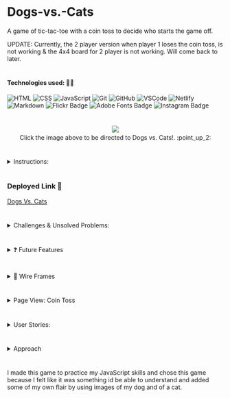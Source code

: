 # Dogs-vs.-Cats
A game of tic-tac-toe with a coin toss to decide who starts the game off.

UPDATE:
Currently, the 2 player version when player 1 loses the coin toss, is not working & the 4x4 board for 2 player is not working. Will come back to later. 

# 


#### Technologies used: 👩‍💻
![HTML](https://img.shields.io/badge/HTML5-E34F26?style=for-the-badge&logo=html5&logoColor=white)
![CSS](https://img.shields.io/badge/CSS-239120?&style=for-the-badge&logo=css3&logoColor=white)
![JavaScript](https://img.shields.io/badge/JavaScript-323330?style=for-the-badge&logo=javascript&logoColor=F7DF1E)
![Git](https://img.shields.io/badge/git-%23F05033.svg?style=for-the-badge&logo=git&logoColor=white)
![GitHub](https://img.shields.io/badge/GitHub-100000?style=for-the-badge&logo=github&logoColor=white)
![VSCode](https://img.shields.io/badge/VSCode-0078D4?style=for-the-badge&logo=visual%20studio%20code&logoColor=white)
![Netlify](https://img.shields.io/badge/Netlify-00C7B7?style=for-the-badge&logo=netlify&logoColor=white)
![Markdown](https://img.shields.io/badge/markdown-%23000000.svg?style=for-the-badge&logo=markdown&logoColor=white)
![Flickr Badge](https://img.shields.io/badge/Flickr-0063DC?logo=flickr&logoColor=fff&style=for-the-badge)
![Adobe Fonts Badge](https://img.shields.io/badge/Adobe%20Fonts-000B1D?logo=adobefonts&logoColor=fff&style=for-the-badge)
![Instagram Badge](https://img.shields.io/badge/Instagram-E4405F?logo=instagram&logoColor=fff&style=for-the-badge)

#

<div align="center">
<a href="https://dogsvscats.netlify.app"><img src="/other/Screenshot 2024-03-09 at 10.04.14 AM.png" height="400"></a>
</div>

<div align="center">
Click the image above to be directed to Dogs vs. Cats!. :point_up_2:
</div>

#

  
<details> 
<summary>Instructions:</summary>

### Game Setup

1. Choose the number of players:
   - One player
   - Two players

2. Choose the board size:
   - Regular 3x3 board
   - Large 4x4 board

3. Enter your username:

### Coin Toss

4. A coin toss will determine who goes first:
   - Player one chooses heads or tails.

   If heads, player one moves first with the dog character.
   If tails, player one plays second with the cat character.

### Game Board

5. Click on an empty box to place your character.

6. The first player to get 3 (on 3x3 board) or 4 (on 4x4 board) in a row wins!

### Have Fun!

Enjoy the game and may the best player win! 
</details>

#


### Deployed Link 🔗
<a href="https://dogsvscats.netlify.app"> Dogs Vs. Cats</a> 

#

<details> 
 <summary> Challenges & Unsolved Problems: </summary>
    <li>In one player mode, depending on who wins the coin toss, sometimes the computer does not automatically play.</li>
   <li>Problems with 4x4 game functionality.</li>
   <li>I faced numerous challenges with my game and tried making a whole new version. In the second version, the 4x4 functionality works, but I ran out of time trying to fix a problem with updating the scoreboard, so I went back to my original game.</li>
 </details>

#


<details> 
 <summary> ❓ Future Features </summary>
  Next steps planned: 
   <li>Make 4x4 game functionality work.</li>
   <li>Fix problems/challenges faced in one player mode</li>
   <li> Building the puzzle as part of keeping score and to win the tournament </li>
   <li>Giving the game an easy, medium, and hard choice for when playing against the computer.</li>
   <li>Use an API and/or try Firebase.</li>
   <li>Implement responsive design.</li>
</details>

#

<details>
 <summary> 🎨 Wire Frames </summary>
   <details> 
    <summary> ✏️ Dogs Vs. Cats </summary>
        <img src="/other/Dogs_vs_Cats_Wireframe.jpg">
   </details>
</details>

#

<details>
<summary>Page View: Coin Toss</summary>
<img src="/other/Screenshot 2024-03-09 at 9.57.16 AM.png" alt="Coin toss preview image">
</details>

#

<details> 
<summary> User Stories:</summary>
 <ul> 
  <li> As a friend, I want to view Jena's ideas for this game come to life, so that I can know she is learning and achieving goals.</li>
  <li> As a player, I want to see my score on the scoreboard, so that I can know how many games I have won.</li>
  <li>As a player, I want to win the coin toss, so that I can play the dog character.</li>
 </ul>
</details>

#
<details> 
<summary> Approach </summary>
 <ul> 
  <li>I started with the HTML structure, adding modals, buttons, and the game board.</li>
  <li>I then applied CSS styling. I created the game board grid structure.</li>
  <li>The game logic is implemented in JavaScript.</li>
  <li>I used event listeners for buttons, input, and making moves on the board. I collected player names and choices for one or two players, as well as the board size. I used HTML elements to create and update the game board dynamically. I created functionality to reset the coin toss, restart the game, and reset the entire page</li>
  <li>I implemented a coin toss, allowing players to choose heads or tails. The result is determined randomly, and the game state is updated accordingly.</li>
  <li>I defined winning combinations and implemented a function to check for a winner or a tie after each move.</li>
  <li>Scores for each player are tracked, and I implemented a function to update the scoreboard based on the game state. </li>
  <li>For one-player games, I created a function to simulate the computer making a move after the player's move. </li>
  <li>The user interface is updated dynamically based on the game state, with messages displayed for coin toss results, game outcomes, and tie situations.</li>
 </ul>
</details>

#

I made this game to practice my JavaScript skills and chose this game because I felt like it was something id be able to understand and added some of my own flair by using images of my dog and of a cat.


